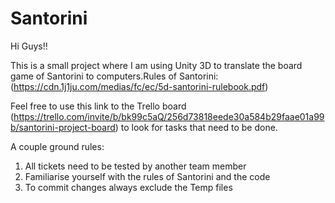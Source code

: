 # Santorini

Hi Guys!!

This is a small project where I am using Unity 3D to translate the board game of Santorini to computers.Rules of Santorini: 
(https://cdn.1j1ju.com/medias/fc/ec/5d-santorini-rulebook.pdf)
  
Feel free to use this link to the Trello board (https://trello.com/invite/b/bk99c5aQ/256d73818eede30a584b29faae01a99b/santorini-project-board) 
to look for tasks that need to be done. 

A couple ground rules: 

1. All tickets need to be tested by another team member
2. Familiarise yourself with the rules of Santorini and the code
3. To commit changes always exclude the Temp files
